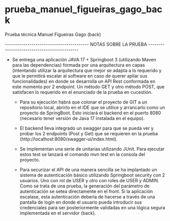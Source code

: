 # prueba_manuel_figueiras_gago_back
Prueba técnica Manuel Figueiras Gago (back)

----------------------------------------- NOTAS SOBRE LA PRUEBA --------------------------------------------
- Se entrega una aplicación JAVA 17 + Springboot 3 (utilizando Maven para las dependencias) formada por una arquitectura en capas 
	(intentando utilizar la arquitectura que mejor se adapta a lo requerido y que le permitirá escalar al software en caso de querer apliar sus funcionalidades) 
	en donde se desarrolla un API Rest conformada en este momento por 2 endpoint. Un método GET y otro método POST, que satisfacen lo requerido en el enunciado de la 
	prueba en cucestión.

	- Para su ejecución habrá que colonar el proyecto de GIT a un repositorio local, abrirlo en el IDE que se utilice y arrancarlo como un proyecto de SpringBoot. 
	Esto iniciará el backend en el puerto 8080 (necesario tener versión de Java 17 instalada en el equipo).

	- El backend lleva integrado un swagger para que se pueda ver y probar los 2 endpoints (Post y Get) que se requieren en la prueba (http://localhost:8080/swagger-ui/index.html).

	- Se implementan una serie de unitarias utilizando JUnit. Para ejecutar estos test se lanzará el comando mvn test en la consola del proyecto.

	- Para securizar el API de una manera sencilla se ha implantado un sistema de autenticación básico utilizando Springboot security con 2 usuarios. Uno con rol de USER y otro con roles de USER y ADMIN. Como se trata de una prueba, la generación del parámetro de autenticación se setea directamente en el front. 
	Si la aplicación escalase, esta autenticación debería de hacerse a través de una pantalla de login en donde el usuario pueda introducir sus credenciales para ser posteriormente validadas en una lógica segura implementada en el servidor (back).